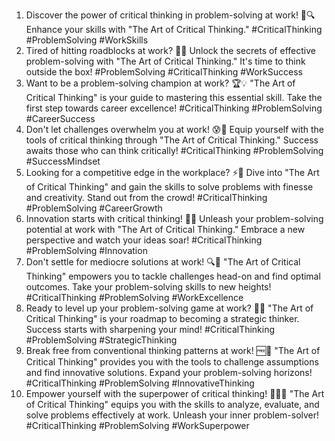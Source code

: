 1. Discover the power of critical thinking in problem-solving at work! 🧠🔍 Enhance your skills with "The Art of Critical Thinking." #CriticalThinking #ProblemSolving #WorkSkills
2. Tired of hitting roadblocks at work? 🚧🤔 Unlock the secrets of effective problem-solving with "The Art of Critical Thinking." It's time to think outside the box! #ProblemSolving #CriticalThinking #WorkSuccess
3. Want to be a problem-solving champion at work? 🏆💡 "The Art of Critical Thinking" is your guide to mastering this essential skill. Take the first step towards career excellence! #CriticalThinking #ProblemSolving #CareerSuccess
4. Don't let challenges overwhelm you at work! 😰🚀 Equip yourself with the tools of critical thinking through "The Art of Critical Thinking." Success awaits those who can think critically! #CriticalThinking #ProblemSolving #SuccessMindset
5. Looking for a competitive edge in the workplace? ⚡️💼 Dive into "The Art of Critical Thinking" and gain the skills to solve problems with finesse and creativity. Stand out from the crowd! #CriticalThinking #ProblemSolving #CareerGrowth
6. Innovation starts with critical thinking! 🌟💭 Unleash your problem-solving potential at work with "The Art of Critical Thinking." Embrace a new perspective and watch your ideas soar! #CriticalThinking #ProblemSolving #Innovation
7. Don't settle for mediocre solutions at work! 🔍🔑 "The Art of Critical Thinking" empowers you to tackle challenges head-on and find optimal outcomes. Take your problem-solving skills to new heights! #CriticalThinking #ProblemSolving #WorkExcellence
8. Ready to level up your problem-solving game at work? 🚀💡 "The Art of Critical Thinking" is your roadmap to becoming a strategic thinker. Success starts with sharpening your mind! #CriticalThinking #ProblemSolving #StrategicThinking
9. Break free from conventional thinking patterns at work! 🆓💭 "The Art of Critical Thinking" provides you with the tools to challenge assumptions and find innovative solutions. Expand your problem-solving horizons! #CriticalThinking #ProblemSolving #InnovativeThinking
10. Empower yourself with the superpower of critical thinking! 🦸‍♂️🔎 "The Art of Critical Thinking" equips you with the skills to analyze, evaluate, and solve problems effectively at work. Unleash your inner problem-solver! #CriticalThinking #ProblemSolving #WorkSuperpower